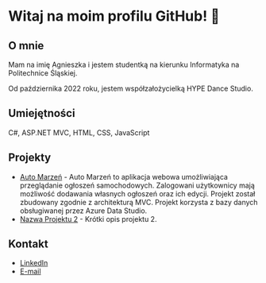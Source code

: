 # Witaj na moim profilu GitHub! 👋

## O mnie
Mam na imię Agnieszka i jestem studentką na kierunku Informatyka na Politechnice Śląskiej. 

Od października 2022 roku, jestem współzałożycielką HYPE Dance Studio.

## Umiejętności
 C#, ASP.NET MVC, HTML, CSS,  JavaScript

## Projekty

- [Auto Marzeń](https://github.com/AgnieszkaPolowczyk/Auto-Marzen-MVC) - 
Auto Marzeń to aplikacja webowa umożliwiająca przeglądanie ogłoszeń samochodowych. Zalogowani użytkownicy mają możliwość dodawania własnych ogłoszeń oraz ich edycji. Projekt został zbudowany zgodnie z architekturą MVC. Projekt korzysta z bazy danych obsługiwanej przez Azure Data Studio.
- [Nazwa Projektu 2](link_do_projektu_2) - Krótki opis projektu 2.

## Kontakt

- [LinkedIn](https://www.linkedin.com/in/agnieszka-polowczyk-91381323a/)
- [E-mail](mailto:agnieszkapolowczyk1990@gmail.com)
